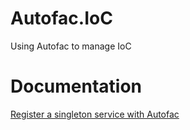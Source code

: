 # Autofac.IoC
Using Autofac to manage IoC

# Documentation

<a href="https://mirkomaggioni.com/2016/10/15/register-a-singleton-service-with-autofac/">Register a singleton service with Autofac</a>
